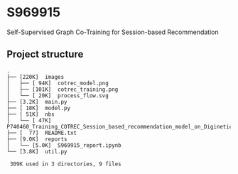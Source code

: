 # S969915
Self-Supervised Graph Co-Training for Session-based Recommendation

## Project structure
```
.
├── [220K]  images
│   ├── [ 94K]  cotrec_model.png
│   ├── [101K]  cotrec_training.png
│   └── [ 20K]  process_flow.svg
├── [3.2K]  main.py
├── [ 18K]  model.py
├── [ 51K]  nbs
│   └── [ 47K]  P740460_Training_COTREC_Session_based_recommendation_model_on_Diginetica,_Tmall,_and_RetailRocket_datasets.ipynb
├── [  77]  README.txt
├── [9.0K]  reports
│   └── [5.0K]  S969915_report.ipynb
└── [3.8K]  util.py

 309K used in 3 directories, 9 files
 ```
